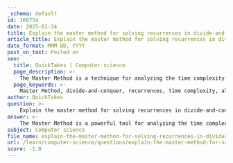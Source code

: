```yaml
---
_schema: default
id: 160754
date: 2025-01-24
title: Explain the master method for solving recurrences in divide-and-conquer algorithms.
article_title: Explain the master method for solving recurrences in divide-and-conquer algorithms.
date_format: MMM DD, YYYY
post_on_text: Posted on
seo:
  title: QuickTakes | Computer science
  page_description: >-
    The Master Method is a technique for analyzing the time complexity of divide-and-conquer algorithms through recurrence relations, providing conditions to derive asymptotic behavior based on the comparison between a function f(n) and n^{log_b a}.
  page_keywords: >-
    Master Method, divide-and-conquer, recurrences, time complexity, algorithm analysis, polynomial functions, asymptotic behavior, recurrence relations, case analysis, polynomially smaller, asymptotically equal, polynomially larger, regularity conditions
author: QuickTakes
question: >-
    Explain the master method for solving recurrences in divide-and-conquer algorithms.
answer: >-
    The Master Method is a powerful tool for analyzing the time complexity of divide-and-conquer algorithms, particularly those that can be expressed in the form of recurrence relations. The general form of such a recurrence is:\n\n$$\nT(n) = aT\left(\frac{n}{b}\right) + f(n)\n$$\n\nwhere:\n- $ a \geq 1 $ is the number of subproblems,\n- $ b > 1 $ is the factor by which the problem size is reduced in each subproblem,\n- \( f(n) \) is a function that describes the cost of dividing the problem and combining the results of the subproblems.\n\nThe Master Method provides a way to determine the asymptotic behavior of \( T(n) \) based on the relationship between \( f(n) \) and $ n^{\log_b a} $, where $ c_{\text{crit}} = \log_b a $.\n\n### Cases of the Master Theorem\n\nThe Master Theorem consists of three main cases, each providing a different condition under which the recurrence can be solved:\n\n1. **Case 1**: If \( f(n) \) is polynomially smaller than $ n^{\log_b a} $ (i.e., \( f(n) = O(n^{\log_b a - \epsilon}) \) for some $ \epsilon > 0 $), then:\n   $$\n   T(n) = \Theta(n^{\log_b a})\n   $$\n\n2. **Case 2**: If \( f(n) \) is asymptotically equal to $ n^{\log_b a} $ (i.e., \( f(n) = \Theta(n^{\log_b a} \log^k n) \) for some $ k \geq 0 $), then:\n   $$\n   T(n) = \Theta(n^{\log_b a} \log^{k+1} n)\n   $$\n\n3. **Case 3**: If \( f(n) \) is polynomially larger than $ n^{\log_b a} $ (i.e., \( f(n) = \Omega(n^{\log_b a + \epsilon}) \) for some $ \epsilon > 0 $), and if \( a f(n/b) \leq c f(n) \) for some constant $ c < 1 $ and sufficiently large $ n $, then:\n   $$\n   T(n) = \Theta(f(n))\n   $$\n\n### Limitations of the Master Method\n\nWhile the Master Method is a powerful tool, it has limitations:\n- It only applies to recurrences of the specific form \( T(n) = aT(n/b) + f(n) \).\n- It may not provide a solution if \( f(n) \) is not polynomial or if \( T(n) \) is not monotonic.\n- It cannot be used for recurrences where the function \( f(n) \) does not satisfy the regularity conditions required for the cases.\n\n### Conclusion\n\nThe Master Method is a quick and effective way to analyze the time complexity of many divide-and-conquer algorithms. By determining the relationship between \( f(n) \) and $ n^{\log_b a} $, one can easily derive the asymptotic behavior of the recurrence, making it a valuable tool in algorithm analysis.
subject: Computer science
file_name: explain-the-master-method-for-solving-recurrences-in-divideandconquer-algorithms.md
url: /learn/computer-science/questions/explain-the-master-method-for-solving-recurrences-in-divideandconquer-algorithms
score: -1.0
---
```


&nbsp;